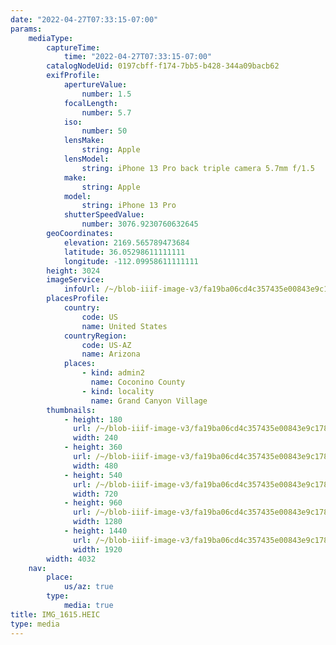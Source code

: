 ```yaml
---
date: "2022-04-27T07:33:15-07:00"
params:
    mediaType:
        captureTime:
            time: "2022-04-27T07:33:15-07:00"
        catalogNodeUid: 0197cbff-f174-7bb5-b428-344a09bacb62
        exifProfile:
            apertureValue:
                number: 1.5
            focalLength:
                number: 5.7
            iso:
                number: 50
            lensMake:
                string: Apple
            lensModel:
                string: iPhone 13 Pro back triple camera 5.7mm f/1.5
            make:
                string: Apple
            model:
                string: iPhone 13 Pro
            shutterSpeedValue:
                number: 3076.9230760632645
        geoCoordinates:
            elevation: 2169.565789473684
            latitude: 36.05298611111111
            longitude: -112.09958611111111
        height: 3024
        imageService:
            infoUrl: /~/blob-iiif-image-v3/fa19ba06cd4c357435e00843e9c178e2887c47a5f21e99b394e34970278dfd99/info.json
        placesProfile:
            country:
                code: US
                name: United States
            countryRegion:
                code: US-AZ
                name: Arizona
            places:
                - kind: admin2
                  name: Coconino County
                - kind: locality
                  name: Grand Canyon Village
        thumbnails:
            - height: 180
              url: /~/blob-iiif-image-v3/fa19ba06cd4c357435e00843e9c178e2887c47a5f21e99b394e34970278dfd99/full/240%2C180/0/default.jpg
              width: 240
            - height: 360
              url: /~/blob-iiif-image-v3/fa19ba06cd4c357435e00843e9c178e2887c47a5f21e99b394e34970278dfd99/full/480%2C360/0/default.jpg
              width: 480
            - height: 540
              url: /~/blob-iiif-image-v3/fa19ba06cd4c357435e00843e9c178e2887c47a5f21e99b394e34970278dfd99/full/720%2C540/0/default.jpg
              width: 720
            - height: 960
              url: /~/blob-iiif-image-v3/fa19ba06cd4c357435e00843e9c178e2887c47a5f21e99b394e34970278dfd99/full/1280%2C960/0/default.jpg
              width: 1280
            - height: 1440
              url: /~/blob-iiif-image-v3/fa19ba06cd4c357435e00843e9c178e2887c47a5f21e99b394e34970278dfd99/full/1920%2C1440/0/default.jpg
              width: 1920
        width: 4032
    nav:
        place:
            us/az: true
        type:
            media: true
title: IMG_1615.HEIC
type: media
---
```

